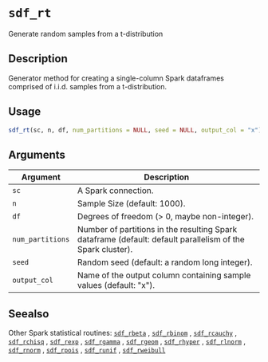 # `sdf_rt`

Generate random samples from a t-distribution


## Description

Generator method for creating a single-column Spark dataframes comprised of
 i.i.d. samples from a t-distribution.


## Usage

```r
sdf_rt(sc, n, df, num_partitions = NULL, seed = NULL, output_col = "x")
```


## Arguments

Argument      |Description
------------- |----------------
`sc`     |     A Spark connection.
`n`     |     Sample Size (default: 1000).
`df`     |     Degrees of freedom (> 0, maybe non-integer).
`num_partitions`     |     Number of partitions in the resulting Spark dataframe (default: default parallelism of the Spark cluster).
`seed`     |     Random seed (default: a random long integer).
`output_col`     |     Name of the output column containing sample values (default: "x").


## Seealso

Other Spark statistical routines:
 [`sdf_rbeta`](#sdfrbeta) ,
 [`sdf_rbinom`](#sdfrbinom) ,
 [`sdf_rcauchy`](#sdfrcauchy) ,
 [`sdf_rchisq`](#sdfrchisq) ,
 [`sdf_rexp`](#sdfrexp) ,
 [`sdf_rgamma`](#sdfrgamma) ,
 [`sdf_rgeom`](#sdfrgeom) ,
 [`sdf_rhyper`](#sdfrhyper) ,
 [`sdf_rlnorm`](#sdfrlnorm) ,
 [`sdf_rnorm`](#sdfrnorm) ,
 [`sdf_rpois`](#sdfrpois) ,
 [`sdf_runif`](#sdfrunif) ,
 [`sdf_rweibull`](#sdfrweibull)


